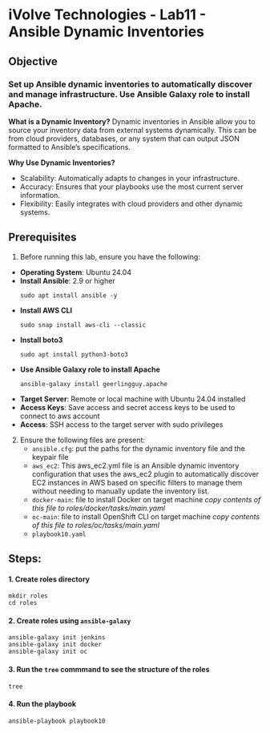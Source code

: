 # iVolve Technologies - Lab11 - Ansible Dynamic Inventories

## **Objective**

### Set up Ansible dynamic inventories to automatically discover and manage infrastructure. Use Ansible Galaxy role to install Apache.

**What is a Dynamic Inventory?**
Dynamic inventories in Ansible allow you to source your inventory data from external systems dynamically. This can be from cloud providers, databases, or any system that can output JSON formatted to Ansible’s specifications.

**Why Use Dynamic Inventories?**
  - Scalability: Automatically adapts to changes in your infrastructure.
  - Accuracy: Ensures that your playbooks use the most current server information.
  - Flexibility: Easily integrates with cloud providers and other dynamic systems.

## **Prerequisites**
1. Before running this lab, ensure you have the following:
- **Operating System**: Ubuntu 24.04
- **Install Ansible**: 2.9 or higher
  ```
  sudo apt install ansible -y
  ```
- **Install AWS CLI**
  ```
  sudo snap install aws-cli --classic
  ```
- **Install boto3**
  ```
  sudo apt install python3-boto3
  ```
- **Use Ansible Galaxy role to install Apache**
  ```
  ansible-galaxy install geerlingguy.apache
  ```
- **Target Server**: Remote or local machine with Ubuntu 24.04 installed
- **Access Keys**: Save access and secret access keys to be used to connect to aws account 
- **Access**: SSH access to the target server with sudo privileges
  
2. Ensure the following files are present:
   - `ansible.cfg`: put the paths for the dynamic inventory file and the keypair file
   - `aws_ec2`: This aws_ec2.yml file is an Ansible dynamic inventory configuration that uses the aws_ec2 plugin to automatically discover EC2 instances in AWS based on specific filters to manage them without needing to manually update the inventory list.
   - `docker-main`: file to install Docker on target machine
     *copy contents of this file to roles/docker/tasks/main.yaml*
   - `oc-main`: file to install OpenShift CLI on target machine
     *copy contents of this file to roles/oc/tasks/main.yaml*
   - `playbook10.yaml`


## **Steps:**

#### 1. Create roles directory
  ```
  mkdir roles
  cd roles
  ```
#### 2. Create roles using `ansible-galaxy`
  ```
 ansible-galaxy init jenkins
 ansible-galaxy init docker
 ansible-galaxy init oc
  ```
#### 3. Run the `tree` commmand to see the structure of the roles 
  ```
  tree
  ```
#### 4. Run the playbook
  ```
  ansible-playbook playbook10
  ```



